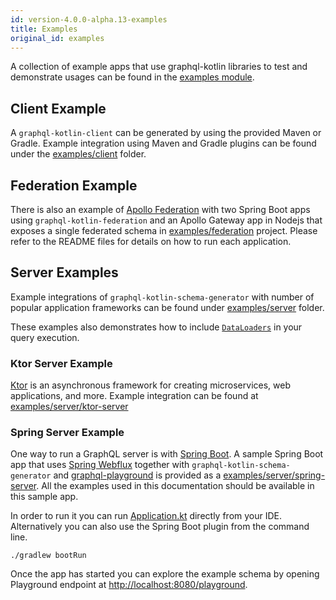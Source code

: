 ```yaml
---
id: version-4.0.0-alpha.13-examples
title: Examples
original_id: examples
---
```


A collection of example apps that use graphql-kotlin libraries to test and demonstrate usages can be found in the [examples module](https://github.com/ExpediaGroup/graphql-kotlin/tree/master/examples).

## Client Example

A `graphql-kotlin-client` can be generated by using the provided Maven or Gradle. Example integration using Maven and
Gradle plugins can be found under the [examples/client](https://github.com/ExpediaGroup/graphql-kotlin/tree/master/examples/client)
folder.

## Federation Example

There is also an example of [Apollo Federation](https://www.apollographql.com/docs/apollo-server/federation/introduction/)
with two Spring Boot apps using `graphql-kotlin-federation` and an Apollo Gateway app in Nodejs that exposes a single
federated schema in [examples/federation](https://github.com/ExpediaGroup/graphql-kotlin/tree/master/examples/federation)
project. Please refer to the README files for details on how to run each application.

## Server Examples

Example integrations of `graphql-kotlin-schema-generator` with number of popular application frameworks can be found under
[examples/server](https://github.com/ExpediaGroup/graphql-kotlin/tree/master/examples/server) folder.

These examples also demonstrates how to include [`DataLoaders`](https://github.com/graphql-java/java-dataloader) in your query execution.

### Ktor Server Example

[Ktor](http://ktor.io/) is an asynchronous framework for creating microservices, web applications, and more. Example
integration can be found at [examples/server/ktor-server](https://github.com/ExpediaGroup/graphql-kotlin/tree/master/examples/server/ktor-server)

### Spring Server Example

One way to run a GraphQL server is with [Spring Boot](https://github.com/spring-projects/spring-boot). A sample Spring
Boot app that uses [Spring
Webflux](https://docs.spring.io/spring/docs/current/spring-framework-reference/web-reactive.html) together with
`graphql-kotlin-schema-generator` and [graphql-playground](https://github.com/prisma/graphql-playground) is provided as
a [examples/server/spring-server](https://github.com/ExpediaGroup/graphql-kotlin/tree/master/examples/server/spring-server).
All the examples used in this documentation should be available in this sample app.

In order to run it you can run
[Application.kt](https://github.com/ExpediaGroup/graphql-kotlin/blob/master/examples/spring/src/main/kotlin/com/expediagroup/graphql/examples/Application.kt)
directly from your IDE. Alternatively you can also use the Spring Boot plugin from the command line.

```shell script
./gradlew bootRun
```

Once the app has started you can explore the example schema by opening Playground endpoint at
[http://localhost:8080/playground](http://localhost:8080/playground).
